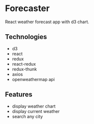# Forecaster

React weather forecast app with d3 chart.

## Technologies

- d3
- react
- redux
- react-redux
- redux-thunk
- axios
- openweathermap api

## Features 
- display weather chart
- display current weather
- search any city
